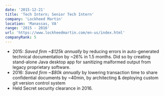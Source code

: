 ```yaml
---
date: '2015-12-21'
title: 'Tech Intern; Senior Tech Intern'
company: 'Lockheed Martin'
location: 'Manassas, VA'
range: '2015 - 2016'
url: 'https://www.lockheedmartin.com/en-us/index.html'
companyRank: 5
---
```


- 2015: _Saved firm ~$125k annually_ by reducing errors in auto-generated technical documentation by ~26% in 1.5 months. Did so by creating stand-alone Java desktop app for sanitizing malformed output from legacy proprietary software.
- 2016: _Saved firm ~$80k annually_ by lowering transaction time to share confidential documents by ~40min, by architecting & deploying custom git version control system
- Held Secret security clearance in 2016.
